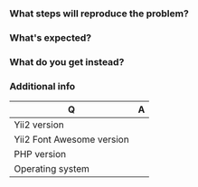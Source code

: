 ### What steps will reproduce the problem?

### What's expected?

### What do you get instead?


### Additional info

| Q                           | A
| --------------------------- | ---
| Yii2 version                |
| Yii2 Font Awesome version   |
| PHP version                 |
| Operating system            |
